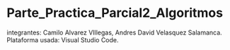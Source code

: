 # Parte_Practica_Parcial2_Algoritmos
integrantes: Camilo Alvarez VIllegas, Andres David Velasquez Salamanca. Plataforma usada: Visual Studio Code.
